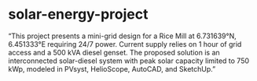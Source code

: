 # solar-energy-project
“This project presents a mini-grid design for a Rice Mill at 6.731639°N, 6.451333°E requiring 24/7 power. Current supply relies on 1 hour of grid access and a 500 kVA diesel genset. The proposed solution is an interconnected solar-diesel system with peak solar capacity limited to 750 kWp, modeled in PVsyst, HelioScope, AutoCAD, and SketchUp.”
